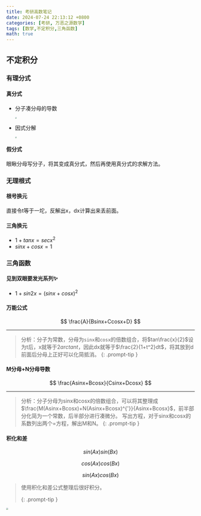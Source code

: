 ```yaml
---
title: 考研高数笔记
date: 2024-07-24 22:13:12 +0800
categories: [考研, 万恶之源数学]
tags: [数学,不定积分,三角函数]
math: true
---
```


## 不定积分
### 有理分式

#### 真分式

- 分子凑分母的导数

  <img src="https://cdn.jsdelivr.net/gh/MasterKe2003/my_blog_picture/2024%2F07%2F25%2F1721918063.png" style="zoom:25%;" />

- 因式分解

  <img src="https://cdn.jsdelivr.net/gh/MasterKe2003/my_blog_picture/2024%2F07%2F25%2F1721918142.png" style="zoom:25%;" />

#### 假分式

眼瞅分母写分子，将其变成真分式，然后再使用真分式的求解方法。

### **无理根式**

#### 根号换元

直接令t等于一坨，反解出x，dx计算出来丢前面。

#### 三角换元

- $1+tanx=secx^2$
- $sinx+cosx=1$

### 三角函数

#### 见到双眼要发光系列✨

- $1+sin2x=(sinx+cosx)^2$

#### 万能公式

$$
\frac{A}{Bsinx+Ccosx+D}
$$

---
> 分析：分子为常数，分母为`sinx`和`cosx`的倍数组合，将$tan\frac{x}{2}$设为t后，x就等于$2arctant$，因此dx就等于$\frac{2}{1+t^2}dt$，将其放到d前面后分母上正好可以化简抵消。
{: .prompt-tip }


#### M分母+N分母导数

$$
\frac{Asinx+Bcosx}{Csinx+Dcosx}
$$

---

> 分析：分子分母为sinx和cosx的倍数组合，可以将其整理成$\frac{M(Asinx+Bcosx)+N(Asinx+Bcosx)^{'}}{Asinx+Bcosx}$，前半部分化简为一个常数，后半部分进行凑微分。
写出方程，对于sinx和cosx的系数列出两个=方程，解出M和N。
{: .prompt-tip }

#### 积化和差

$$
sin(Ax)sin(Bx)
$$

$$
cos(Ax)cos(Bx)
$$

$$
sin(Ax)cos(Bx)
$$

> 使用积化和差公式整理后很好积分。
>
> {: .prompt-tip }

<img src="https://cdn.jsdelivr.net/gh/MasterKe2003/my_blog_picture/2024%2F07%2F25%2F1721876131.png" style="zoom: 33%;" />

